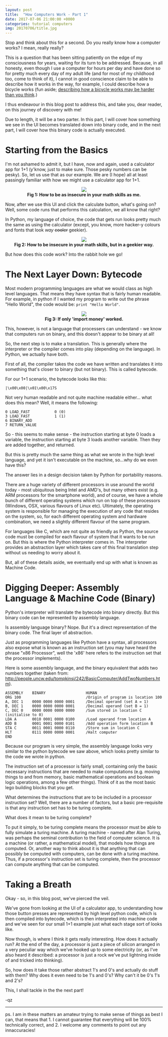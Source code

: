 ```yaml
---
layout: post
title:  "How Computers Work - Part 1"
date: 2017-07-06 21:00:00 +0000
categories: tutorial computers
img: 20170706/title.jpg
---
```


Stop and think about this for a second. Do you really know how a computer works? I mean, really really?

This is a question that has been sitting patiently on the edge of my consciousness for years, waiting for its turn to be addressed. Because, in all honesty, even though I use a computer for hours per day and have done so for pretty much every day of my adult life (and for most of my childhood too, come to think of it), I cannot in good conscience claim to be able to describe how it works in the way, for example, I could describe how a bicycle works (fun aside; [describing how a bicycle works may be harder than you think](https://www.wired.com/2016/04/can-draw-bikes-memory-definitely-cant/).)

I thus endeavour in this blog post to address this, and take you, dear reader, on this journey of discovery with me!

Due to length, it will be a two parter. In this part, I will cover how something we see in the UI becomes translated down into binary code, and in the next part, I will cover how this binary code is actually executed.

# Starting from the Basics

I'm not ashamed to admit it, but I have, now and again, used a calculator app for 1+1 (y'know, just to make sure. Those pesky numbers can be pesky). So, let us use that as our example. We are (I hope) all at least passingly familiar with how we might use a calculator app for 1+1.

<p align="center">
  <img src="20170706/fig_1_calculator.png"><br />
  <b>Fig 1: How to be as insecure in your math skills as me.</b>
</p>

Now, after we use this UI and click the calculate button, what's going on? Well, some code runs that performs this calculation, we all know that right?

In Python, my language of choice, the code that gets run looks pretty much the same as using the calculator (except, you know, more hacker-y colours and fonts that look *way* ~~cooler~~ geekier).

<p align="center">
    <img src="20170706/fig_2_python.png"><br />
    <b>Fig 2: How to be insecure in your math skills, but in a geekier way.</b>
</p>

But how does this code work? Into the rabbit hole we go!

# The Next Layer Down: Bytecode

Most modern programming languages are what we would class as high level languages. That means they have syntax that is fairly human readable. For example, in python if I wanted my program to write out the phrase "Hello World", the code would be: `print "Hello World"`.

<p align="center">
    <img src="https://imgs.xkcd.com/comics/python.png"><br />
    <b>Fig 3: If only 'import money' worked.</b>
</p>

This, however, is not a language that processers can understand - we know that computers run on binary, and this doesn't appear to be binary at all!

So, the next step is to make a translation. This is generally where the interpreter or the compiler comes into play (depending on the language). In Python, we actually have both.

First of all, the compiler takes the code we have written and translates it into something that's closer to binary (but not binary). This is called bytecode.

For our 1+1 scenario, the bytecode looks like this:

`|\x00\x00|\x01\x00\x17S`

Not very human readable and not quite machine readable either... what does this mean? Well, it means the following:

```
0 LOAD_FAST           0 (0)
3 LOAD_FAST           1 (1)
6 BINARY_ADD
7 RETURN_VALUE
```

So - this seems to make sense - the instruction starting at byte 0 loads a variable, the instruction starting at byte 3 loads another variable. Then they are added together, and returned.

But this is pretty much the same thing as what we wrote in the high level language, and yet it isn't executable on the machine, so...why do we even have this?

The answer lies in a design decision taken by Python for portability reasons.

There are a huge variety of different processors in use around the world today - most ubiquitous being Intel and AMD's, but many others exist (e.g. ARM processors for the smartphone world), and of course, we have a whole bunch of different operating systems which run on top of these processors (Windows, OSX, various flavours of Linux etc). Ultimately, the operating system is responsible for managing the execution of any code that resides on the system, so, for each different operating system and hardware combination, we need a slightly different flavour of the same program.

For languages like C, which are not quite as friendly as Python, the source code must be compiled for each flavour of system that it wants to be run on. But this is where the Python interpreter comes in. The interpreter provides an abstraction layer which takes care of this final translation step without us needing to worry about it.

But, all of these details aside, we eventually end up with what is known as Machine Code.

# Digging Deeper: Assembly Language & Machine Code (Binary)

Python's interpreter will translate the bytecode into binary directly. But this binary code can be represented by assembly language.

Is assembly language binary? Nope. But it's a direct representation of the binary code. The final layer of abstraction.

Just as programming languages like Python have a syntax, all processors also expose what is known as an instruction set (you may have heard the phrase "x86 Processor", well the 'x86' here refers to the instruction set that the processor implements).

Here is some assembly language, and the binary equivalent that adds two numbers together (taken from: http://people.uncw.edu/tompkinsj/242/BasicComputer/AddTwoNumbers.htm).

```
ASSEMBLY    BINARY                  HUMAN
ORG 100                             /Origin of program is location 100
A, DEC 1    0000 0000 0000 0001     /Decimal operand (set A = 1)
B, DEC 1    0000 0000 0000 0001     /Decimal operand (set B = 1)
C, DEC 0    0000 0000 0000 0000     /Sum stored in location C (initialise to 0)
LDA A       0010 0001 0000 0100     /Load operand from location A
ADD B       0001 0001 0000 0101     /Add operation form location B
STA C       0011 0001 0000 0110     /Store sum in location C
HLT         0111 0000 0000 0001     /Halt computer
END
```

Because our program is very simple, the assembly language looks very similar to the python bytecode we saw above, which looks pretty similar to the code we wrote in python.

The instruction set of a processor is fairly small, containing only the basic necessary instructions that are needed to make computations (e.g. moving things to and from memory, basic mathematical operations and boolean logic operations, among a few other things). Think of it as the most basic lego building blocks that you get.

What determines the instructions that are to be included in a processor instruction set? Well, there are a number of factors, but a basic pre-requisite is that any instruction set has to be turing complete. 

What does it mean to be turing complete?

To put it simply, to be turing complete means the processor must be able to fully simulate a turing machine. A turing machine - named after Alan Turing, was perhaps the seminal contribution to the field of computer science. It is a machine (or rather, a mathematical model), that models how things are computed. Or, another way to think about it is that anything that can possibly be computed with computers, can be done with a turing machine. Thus, if a processor's instruction set is turing complete, then the processor can compute anything that can be computed.

# Taking a Breath

Okay - so, in this blog post, we've pierced the veil.

We've gone from looking at the UI of a calculator app, to understanding how those button presses are represented by high level python code, which is then compiled into bytecode, which is then interpreted into machine code and we've seen for our small 1+1 example just what each stage sort of looks like.

Now though, is where I think it gets really interesting. How does it actually run? At the end of the day, a processor is just a piece of silicon arranged in a very peculiar way which we've hooked up to some electricity (or, as I've also heard it described: a processor is just a rock we've put lightning inside of and tricked into thinking).

So, how does it take those rather abstract 1's and 0's and actually do stuff with them? Why does it even need to be 1's and 0's? Why can't it be 0's 1's and 2's?

This, I shall tackle in the the next part!

-qz

----

ps. I am in these matters an amateur trying to make sense of things as best I can, that means that 1. I cannot guarantee that everything will be 100% technically correct, and 2. I welcome any comments to point out any innaccuracies!